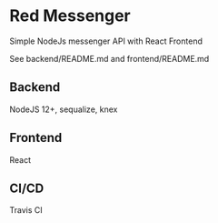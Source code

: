 # Red Messenger

Simple NodeJs messenger API with React Frontend


See backend/README.md and frontend/README.md

## Backend

NodeJS 12+, sequalize, knex


## Frontend

React


## CI/CD
Travis CI
